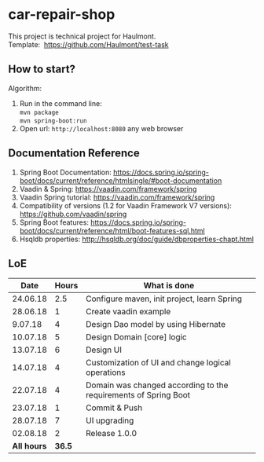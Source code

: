 # car-repair-shop
This project is technical project for Haulmont.<br> 
Template:  https://github.com/Haulmont/test-task 

## How to start?
Algorithm:
1. Run in the command line: <br>
<code>mvn package</code> <br> <code>mvn spring-boot:run</code>
2. Open url: <code>http://localhost:8080</code> any web browser 

## Documentation Reference 
1. Spring Boot Documentation: https://docs.spring.io/spring-boot/docs/current/reference/htmlsingle/#boot-documentation
2. Vaadin & Spring: https://vaadin.com/framework/spring
3. Vaadin Spring tutorial: https://vaadin.com/framework/spring
4. Compatibility of versions (1.2 for Vaadin Framework V7 versions): https://github.com/vaadin/spring
5. Spring Boot features: https://docs.spring.io/spring-boot/docs/current/reference/html/boot-features-sql.html
6. Hsqldb properties: http://hsqldb.org/doc/guide/dbproperties-chapt.html

## LoE
Date         | Hours        | What is done
------------ | -------------| -------------
 24.06.18    | 2.5          | Configure maven, init project, learn Spring
 28.06.18    | 1            | Create vaadin example    
 9.07.18     | 4            | Design Dao model by using Hibernate     
 10.07.18    | 5            | Design Domain [core] logic      
 13.07.18    | 6            | Design UI    
 14.07.18    | 4            | Customization of UI and change logical operations   
 22.07.18    | 4            | Domain was changed according to the requirements of Spring Boot   
 23.07.18    | 1            | Commit & Push    
 28.07.18    | 7            | UI upgrading    
 02.08.18    | 2            | Release 1.0.0    
<b>All hours<b>|<b>36.5<b>  |      
  
